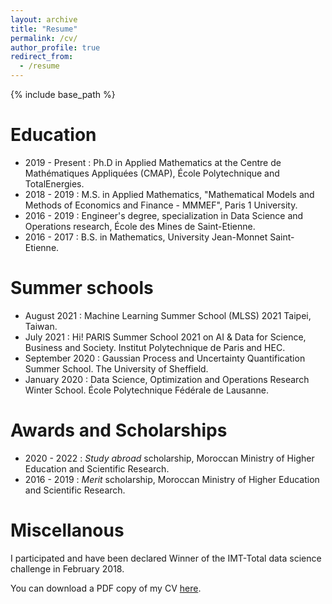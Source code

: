 ```yaml
---
layout: archive
title: "Resume"
permalink: /cv/
author_profile: true
redirect_from:
  - /resume
---
```


{% include base_path %}

Education
======
* 2019 - Present : Ph.D in Applied Mathematics at the Centre de Mathématiques Appliquées (CMAP), École Polytechnique and TotalEnergies.
* 2018 - 2019 : M.S. in Applied Mathematics, "Mathematical Models and Methods of Economics and Finance - MMMEF", Paris 1 University.
* 2016 - 2019 : Engineer's degree, specialization in Data Science and Operations research, École des Mines de Saint-Etienne.
* 2016 - 2017 : B.S. in Mathematics, University Jean-Monnet Saint-Etienne.
  
Summer schools 
======
* August 2021 : Machine Learning Summer School (MLSS) 2021 Taipei, Taiwan.
* July 2021 : Hi! PARIS Summer School 2021 on AI & Data for Science, Business and Society. Institut Polytechnique de Paris and HEC.
* September 2020 : Gaussian Process and Uncertainty Quantification Summer School. The University of Sheffield.
* January 2020 : Data Science, Optimization and Operations Research Winter School. École Polytechnique Fédérale de Lausanne. 

Awards and Scholarships
======
* 2020 - 2022 : *Study abroad* scholarship, Moroccan Ministry of Higher Education and Scientific Research.
* 2016 - 2019 : *Merit* scholarship, Moroccan Ministry of Higher Education and Scientific Research.

Miscellanous 
======
I participated and have been declared Winner of the IMT-Total data science challenge in February 2018.


You can download a PDF copy of my CV [here](/files/Naoufal_resume.pdf).
